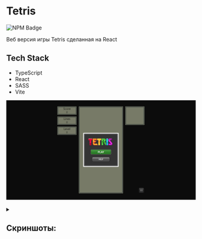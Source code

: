 # Tetris

<p>
    <img alt="NPM Badge" src="https://img.shields.io/badge/v10.2.3-green?label=npm&color=blue">
</p>

<p>
    Веб версия игры Tetris сделанная на React
</p>

## Tech Stack
- TypeScript
- React
- SASS
- Vite

![Start Game](https://github.com/vlagris/tetris/blob/main/screenshots/main.jpg "Start Game")



<details><summary><h2>Скриншоты:</h2></summary>


<details><summary><b>Скриншоты:</b></summary>
    <img alt="Start Game" src="https://github.com/vlagris/tetris/blob/main/screenshots/main.jpg">
</details>
